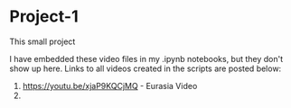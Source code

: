 # Project-1

This small project 

I have embedded these video files in my .ipynb notebooks, but they don't show up here. Links to all videos created in the scripts are posted below:

1. https://youtu.be/xjaP9KQCjMQ - Eurasia Video
2. 
